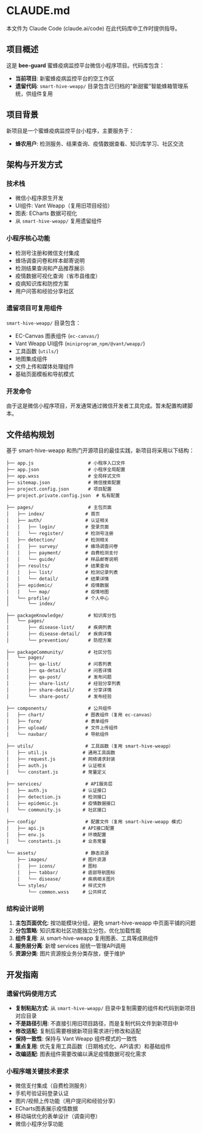 # CLAUDE.md

本文件为 Claude Code (claude.ai/code) 在此代码库中工作时提供指导。

## 项目概述

这是 **bee-guard** 蜜蜂疫病监控平台微信小程序项目。代码库包含：

- **当前项目**: 新蜜蜂疫病监控平台的空工作区
- **遗留代码**: `smart-hive-weapp/` 目录包含已归档的"新甜蜜"智能蜂箱管理系统，供组件复用

## 项目背景

新项目是一个蜜蜂疫病监控平台小程序，主要服务于：
- **蜂农用户**: 检测服务、结果查询、疫情数据查看、知识库学习、社区交流

## 架构与开发方式

### 技术栈
- 微信小程序原生开发
- UI组件: Vant Weapp（复用旧项目经验）
- 图表: ECharts 数据可视化
- 从 `smart-hive-weapp/` 复用遗留组件

### 小程序核心功能
- 检测号注册和微信支付集成
- 蜂场调查问卷和样本邮寄说明
- 检测结果查询和产品推荐展示
- 疫情数据可视化查询（省市县维度）
- 疫病知识库和防控方案
- 用户问答和经验分享社区

### 遗留项目可复用组件
`smart-hive-weapp/` 目录包含：
- EC-Canvas 图表组件 (`ec-canvas/`)
- Vant Weapp UI组件 (`miniprogram_npm/@vant/weapp/`)
- 工具函数 (`utils/`)
- 地图集成组件
- 文件上传和媒体处理组件
- 基础页面模板和导航模式

### 开发命令
由于这是微信小程序项目，开发通常通过微信开发者工具完成。暂未配置构建脚本。

## 文件结构规划

基于 smart-hive-weapp 和热门开源项目的最佳实践，新项目将采用以下结构：

```
├── app.js                    # 小程序入口文件
├── app.json                  # 小程序全局配置
├── app.wxss                  # 全局样式文件
├── sitemap.json              # 微信搜索配置
├── project.config.json       # 项目配置
├── project.private.config.json  # 私有配置

├── pages/                    # 主包页面
│   ├── index/               # 首页
│   ├── auth/                # 认证相关
│   │   ├── login/           # 登录页面
│   │   └── register/        # 检测号注册
│   ├── detection/           # 检测相关
│   │   ├── survey/          # 蜂场调查问卷
│   │   ├── payment/         # 自费检测支付
│   │   └── guide/           # 样品邮寄说明
│   ├── results/             # 结果查询
│   │   ├── list/            # 检测记录列表
│   │   └── detail/          # 结果详情
│   ├── epidemic/            # 疫情数据
│   │   └── map/             # 疫情地图
│   └── profile/             # 个人中心
│       └── index/

├── packageKnowledge/         # 知识库分包
│   └── pages/
│       ├── disease-list/     # 疾病列表
│       ├── disease-detail/   # 疾病详情
│       └── prevention/       # 防控方案

├── packageCommunity/         # 社区分包
│   └── pages/
│       ├── qa-list/          # 问答列表
│       ├── qa-detail/        # 问答详情
│       ├── qa-post/          # 发布问题
│       ├── share-list/       # 经验分享列表
│       ├── share-detail/     # 分享详情
│       └── share-post/       # 发布经验

├── components/               # 公共组件
│   ├── chart/               # 图表组件（复用 ec-canvas）
│   ├── form/                # 表单组件
│   ├── upload/              # 文件上传组件
│   └── navbar/              # 导航组件

├── utils/                   # 工具函数（复用 smart-hive-weapp）
│   ├── util.js             # 通用工具函数
│   ├── request.js          # 网络请求封装
│   ├── auth.js             # 认证相关
│   └── constant.js         # 常量定义

├── services/                # API服务层
│   ├── auth.js             # 认证接口
│   ├── detection.js        # 检测接口
│   ├── epidemic.js         # 疫情数据接口
│   └── community.js        # 社区接口

├── config/                  # 配置文件（复用 smart-hive-weapp 模式）
│   ├── api.js              # API接口配置
│   ├── env.js              # 环境配置
│   └── constants.js        # 业务常量

└── assets/                  # 静态资源
    ├── images/             # 图片资源
    │   ├── icons/          # 图标
    │   ├── tabbar/         # 底部导航图标
    │   └── disease/        # 疾病相关图片
    └── styles/             # 样式文件
        └── common.wxss     # 公共样式
```

### 结构设计说明

1. **主包页面优化**: 按功能模块分组，避免 smart-hive-weapp 中页面平铺的问题
2. **分包策略**: 知识库和社区功能独立分包，优化加载性能
3. **组件复用**: 从 smart-hive-weapp 复用图表、工具等成熟组件
4. **服务层分离**: 新增 services 层统一管理API调用
5. **资源分类**: 图片资源按业务分类存放，便于维护

## 开发指南

### 遗留代码使用方式
- **复制粘贴方式**: 从 `smart-hive-weapp/` 目录中复制需要的组件和代码到新项目对应目录
- **不是路径引用**: 不直接引用旧项目路径，而是复制代码文件到新项目中
- **修改适配**: 复制后需要根据新项目需求进行修改和适配
- **保持一致性**: 保持与 Vant Weapp 组件模式的一致性
- **重点复用**: 优先复用工具函数（日期格式化、API请求）和基础组件
- **改编适配**: 图表组件需要改编以满足疫情数据可视化需求

### 小程序端关键技术要求
- 微信支付集成（自费检测服务）
- 手机号验证码登录认证
- 图片/视频上传功能（用户提问和经验分享）
- ECharts图表展示疫情数据
- 移动端优化的表单设计（调查问卷）
- 微信小程序分享功能